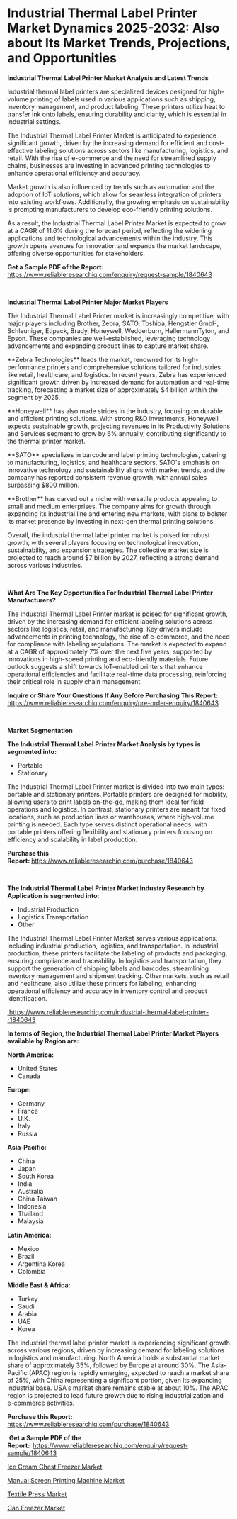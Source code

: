 <p><h1>Industrial Thermal Label Printer Market Dynamics 2025-2032: Also about Its Market Trends, Projections, and Opportunities</h1></p><p><strong>Industrial Thermal Label Printer Market Analysis and Latest Trends</strong></p>
<p><p>Industrial thermal label printers are specialized devices designed for high-volume printing of labels used in various applications such as shipping, inventory management, and product labeling. These printers utilize heat to transfer ink onto labels, ensuring durability and clarity, which is essential in industrial settings.</p><p>The Industrial Thermal Label Printer Market is anticipated to experience significant growth, driven by the increasing demand for efficient and cost-effective labeling solutions across sectors like manufacturing, logistics, and retail. With the rise of e-commerce and the need for streamlined supply chains, businesses are investing in advanced printing technologies to enhance operational efficiency and accuracy.</p><p>Market growth is also influenced by trends such as automation and the adoption of IoT solutions, which allow for seamless integration of printers into existing workflows. Additionally, the growing emphasis on sustainability is prompting manufacturers to develop eco-friendly printing solutions.</p><p>As a result, the Industrial Thermal Label Printer Market is expected to grow at a CAGR of 11.6% during the forecast period, reflecting the widening applications and technological advancements within the industry. This growth opens avenues for innovation and expands the market landscape, offering diverse opportunities for stakeholders.</p></p>
<p><strong>Get a Sample PDF of the Report:&nbsp;</strong> <a href="https://www.reliableresearchiq.com/enquiry/request-sample/1840643?utm_campaign=1870&utm_medium=2&utm_source=Github&utm_content=ia&utm_term=22022025&utm_id=industrial-thermal-label-printer">https://www.reliableresearchiq.com/enquiry/request-sample/1840643</a></p>
<p>&nbsp;</p>
<p><strong>Industrial Thermal Label Printer Major Market Players</strong></p>
<p><p>The Industrial Thermal Label Printer market is increasingly competitive, with major players including Brother, Zebra, SATO, Toshiba, Hengstler GmbH, Schleuniger, Etipack, Brady, Honeywell, Wedderburn, HellermannTyton, and Epson. These companies are well-established, leveraging technology advancements and expanding product lines to capture market share.</p><p>**Zebra Technologies** leads the market, renowned for its high-performance printers and comprehensive solutions tailored for industries like retail, healthcare, and logistics. In recent years, Zebra has experienced significant growth driven by increased demand for automation and real-time tracking, forecasting a market size of approximately $4 billion within the segment by 2025.</p><p>**Honeywell** has also made strides in the industry, focusing on durable and efficient printing solutions. With strong R&D investments, Honeywell expects sustainable growth, projecting revenues in its Productivity Solutions and Services segment to grow by 6% annually, contributing significantly to the thermal printer market.</p><p>**SATO** specializes in barcode and label printing technologies, catering to manufacturing, logistics, and healthcare sectors. SATO's emphasis on innovative technology and sustainability aligns with market trends, and the company has reported consistent revenue growth, with annual sales surpassing $800 million.</p><p>**Brother** has carved out a niche with versatile products appealing to small and medium enterprises. The company aims for growth through expanding its industrial line and entering new markets, with plans to bolster its market presence by investing in next-gen thermal printing solutions.</p><p>Overall, the industrial thermal label printer market is poised for robust growth, with several players focusing on technological innovation, sustainability, and expansion strategies. The collective market size is projected to reach around $7 billion by 2027, reflecting a strong demand across various industries.</p></p>
<p>&nbsp;</p>
<p><strong>What Are The Key Opportunities For Industrial Thermal Label Printer Manufacturers?</strong></p>
<p><p>The Industrial Thermal Label Printer market is poised for significant growth, driven by the increasing demand for efficient labeling solutions across sectors like logistics, retail, and manufacturing. Key drivers include advancements in printing technology, the rise of e-commerce, and the need for compliance with labeling regulations. The market is expected to expand at a CAGR of approximately 7% over the next five years, supported by innovations in high-speed printing and eco-friendly materials. Future outlook suggests a shift towards IoT-enabled printers that enhance operational efficiencies and facilitate real-time data processing, reinforcing their critical role in supply chain management.</p></p>
<p><strong>Inquire or Share Your Questions If Any Before Purchasing This Report:</strong> <a href="https://www.reliableresearchiq.com/enquiry/pre-order-enquiry/1840643?utm_campaign=1870&utm_medium=2&utm_source=Github&utm_content=ia&utm_term=22022025&utm_id=industrial-thermal-label-printer">https://www.reliableresearchiq.com/enquiry/pre-order-enquiry/1840643</a></p>
<p>&nbsp;</p>
<p><strong>Market Segmentation</strong></p>
<p><strong>The Industrial Thermal Label Printer Market Analysis by types is segmented into:</strong></p>
<p><ul><li>Portable</li><li>Stationary</li></ul></p>
<p><p>The Industrial Thermal Label Printer market is divided into two main types: portable and stationary printers. Portable printers are designed for mobility, allowing users to print labels on-the-go, making them ideal for field operations and logistics. In contrast, stationary printers are meant for fixed locations, such as production lines or warehouses, where high-volume printing is needed. Each type serves distinct operational needs, with portable printers offering flexibility and stationary printers focusing on efficiency and scalability in label production.</p></p>
<p><strong>Purchase this Report:&nbsp;</strong><a href="https://www.reliableresearchiq.com/purchase/1840643?utm_campaign=1870&utm_medium=2&utm_source=Github&utm_content=ia&utm_term=22022025&utm_id=industrial-thermal-label-printer">https://www.reliableresearchiq.com/purchase/1840643</a></p>
<p>&nbsp;</p>
<p><strong>The Industrial Thermal Label Printer Market Industry Research by Application is segmented into:</strong></p>
<p><ul><li>Industrial Production</li><li>Logistics Transportation</li><li>Other</li></ul></p>
<p><p>The Industrial Thermal Label Printer Market serves various applications, including industrial production, logistics, and transportation. In industrial production, these printers facilitate the labeling of products and packaging, ensuring compliance and traceability. In logistics and transportation, they support the generation of shipping labels and barcodes, streamlining inventory management and shipment tracking. Other markets, such as retail and healthcare, also utilize these printers for labeling, enhancing operational efficiency and accuracy in inventory control and product identification.</p></p>
<p><a href="https://www.reliableresearchiq.com/industrial-thermal-label-printer-r1840643?utm_campaign=1870&utm_medium=2&utm_source=Github&utm_content=ia&utm_term=22022025&utm_id=industrial-thermal-label-printer">&nbsp;https://www.reliableresearchiq.com/industrial-thermal-label-printer-r1840643</a></p>
<p><strong>In terms of Region, the Industrial Thermal Label Printer Market Players available by Region are:</strong></p>
<p>
    <p> <strong> North America: </strong>
        <ul>
            <li>United States</li>
            <li>Canada</li>
        </ul>
        </p> 
    <p> <strong> Europe: </strong>
        <ul>
            <li>Germany</li>
            <li>France</li>
            <li>U.K.</li>
            <li>Italy</li>
            <li>Russia</li>
        </ul>
        </p> 
    <p> <strong> Asia-Pacific: </strong>
        <ul>
            <li>China</li>
            <li>Japan</li>
            <li>South Korea</li>
            <li>India</li>
            <li>Australia</li>
            <li>China Taiwan</li>
            <li>Indonesia</li>
            <li>Thailand</li>
            <li>Malaysia</li>
        </ul>
        </p> 
    <p> <strong> Latin America: </strong>
        <ul>
            <li>Mexico</li>
            <li>Brazil</li>
            <li>Argentina Korea</li>
            <li>Colombia</li>
        </ul>
        </p> 
    <p> <strong> Middle East & Africa: </strong>
        <ul>
            <li>Turkey</li>
            <li>Saudi</li>
            <li>Arabia</li>
            <li>UAE</li>
            <li>Korea</li>
        </ul>
    </p>
    </p>
<p><p>The industrial thermal label printer market is experiencing significant growth across various regions, driven by increasing demand for labeling solutions in logistics and manufacturing. North America holds a substantial market share of approximately 35%, followed by Europe at around 30%. The Asia-Pacific (APAC) region is rapidly emerging, expected to reach a market share of 25%, with China representing a significant portion, given its expanding industrial base. USA's market share remains stable at about 10%. The APAC region is projected to lead future growth due to rising industrialization and e-commerce activities.</p></p>
<p><strong>Purchase this Report: </strong><a href="https://www.reliableresearchiq.com/purchase/1840643?utm_campaign=1870&utm_medium=2&utm_source=Github&utm_content=ia&utm_term=22022025&utm_id=industrial-thermal-label-printer">https://www.reliableresearchiq.com/purchase/1840643</a></p>
<p>&nbsp;<strong>Get a Sample PDF of the Report:&nbsp;&nbsp;</strong><a href="https://www.reliableresearchiq.com/enquiry/request-sample/1840643?utm_campaign=1870&utm_medium=2&utm_source=Github&utm_content=ia&utm_term=22022025&utm_id=industrial-thermal-label-printer">https://www.reliableresearchiq.com/enquiry/request-sample/1840643</a></p>
<p><strong></strong></p>
<p><p><a href="https://github.com/cortswiltscw/Market-Research-Report-List-1/blob/main/ice-cream-chest-freezer-market.md?utm_campaign=1870&utm_medium=2&utm_source=Github&utm_content=ia&utm_term=22022025&utm_id=industrial-thermal-label-printer">Ice Cream Chest Freezer Market</a></p><p><a href="https://github.com/marteionun0/Market-Research-Report-List-1/blob/main/manual-screen-printing-machine-market.md?utm_campaign=1870&utm_medium=2&utm_source=Github&utm_content=ia&utm_term=22022025&utm_id=industrial-thermal-label-printer">Manual Screen Printing Machine Market</a></p><p><a href="https://github.com/braisykhwezi/Market-Research-Report-List-1/blob/main/textile-press-market.md?utm_campaign=1870&utm_medium=2&utm_source=Github&utm_content=ia&utm_term=22022025&utm_id=industrial-thermal-label-printer">Textile Press Market</a></p><p><a href="https://github.com/radolavrish/Market-Research-Report-List-1/blob/main/can-freezer-market.md?utm_campaign=1870&utm_medium=2&utm_source=Github&utm_content=ia&utm_term=22022025&utm_id=industrial-thermal-label-printer">Can Freezer Market</a></p></p>